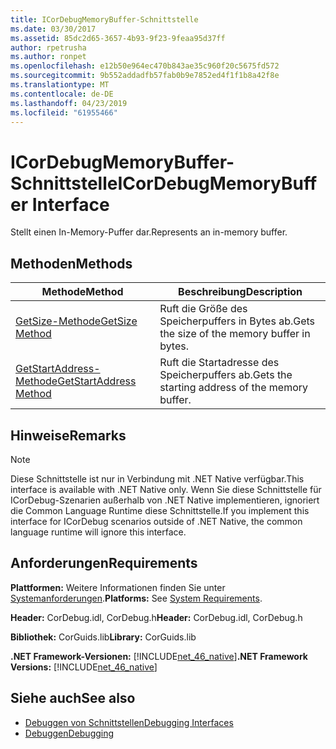 ```yaml
---
title: ICorDebugMemoryBuffer-Schnittstelle
ms.date: 03/30/2017
ms.assetid: 85dc2d65-3657-4b93-9f23-9feaa95d37ff
author: rpetrusha
ms.author: ronpet
ms.openlocfilehash: e12b50e964ec470b843ae35c960f20c5675fd572
ms.sourcegitcommit: 9b552addadfb57fab0b9e7852ed4f1f1b8a42f8e
ms.translationtype: MT
ms.contentlocale: de-DE
ms.lasthandoff: 04/23/2019
ms.locfileid: "61955466"
---
```

# <a name="icordebugmemorybuffer-interface"></a><span data-ttu-id="680f0-102">ICorDebugMemoryBuffer-Schnittstelle</span><span class="sxs-lookup"><span data-stu-id="680f0-102">ICorDebugMemoryBuffer Interface</span></span>
<span data-ttu-id="680f0-103">Stellt einen In-Memory-Puffer dar.</span><span class="sxs-lookup"><span data-stu-id="680f0-103">Represents an in-memory buffer.</span></span>  
  
## <a name="methods"></a><span data-ttu-id="680f0-104">Methoden</span><span class="sxs-lookup"><span data-stu-id="680f0-104">Methods</span></span>  
  
|<span data-ttu-id="680f0-105">Methode</span><span class="sxs-lookup"><span data-stu-id="680f0-105">Method</span></span>|<span data-ttu-id="680f0-106">Beschreibung</span><span class="sxs-lookup"><span data-stu-id="680f0-106">Description</span></span>|  
|------------|-----------------|  
|[<span data-ttu-id="680f0-107">GetSize-Methode</span><span class="sxs-lookup"><span data-stu-id="680f0-107">GetSize Method</span></span>](../../../../docs/framework/unmanaged-api/debugging/icordebugmemorybuffer-getsize-method.md)|<span data-ttu-id="680f0-108">Ruft die Größe des Speicherpuffers in Bytes ab.</span><span class="sxs-lookup"><span data-stu-id="680f0-108">Gets the size of the memory buffer in bytes.</span></span>|  
|[<span data-ttu-id="680f0-109">GetStartAddress-Methode</span><span class="sxs-lookup"><span data-stu-id="680f0-109">GetStartAddress Method</span></span>](../../../../docs/framework/unmanaged-api/debugging/icordebugmemorybuffer-getstartaddress-method.md)|<span data-ttu-id="680f0-110">Ruft die Startadresse des Speicherpuffers ab.</span><span class="sxs-lookup"><span data-stu-id="680f0-110">Gets the starting address of the memory buffer.</span></span>|  
  
## <a name="remarks"></a><span data-ttu-id="680f0-111">Hinweise</span><span class="sxs-lookup"><span data-stu-id="680f0-111">Remarks</span></span>  
  
> [!NOTE]
>  <span data-ttu-id="680f0-112">Diese Schnittstelle ist nur in Verbindung mit .NET Native verfügbar.</span><span class="sxs-lookup"><span data-stu-id="680f0-112">This interface is available with .NET Native only.</span></span> <span data-ttu-id="680f0-113">Wenn Sie diese Schnittstelle für ICorDebug-Szenarien außerhalb von .NET Native implementieren, ignoriert die Common Language Runtime diese Schnittstelle.</span><span class="sxs-lookup"><span data-stu-id="680f0-113">If you implement this interface for ICorDebug scenarios outside of .NET Native, the common language runtime will ignore this interface.</span></span>  
  
## <a name="requirements"></a><span data-ttu-id="680f0-114">Anforderungen</span><span class="sxs-lookup"><span data-stu-id="680f0-114">Requirements</span></span>  
 <span data-ttu-id="680f0-115">**Plattformen:** Weitere Informationen finden Sie unter [Systemanforderungen](../../../../docs/framework/get-started/system-requirements.md).</span><span class="sxs-lookup"><span data-stu-id="680f0-115">**Platforms:** See [System Requirements](../../../../docs/framework/get-started/system-requirements.md).</span></span>  
  
 <span data-ttu-id="680f0-116">**Header:** CorDebug.idl, CorDebug.h</span><span class="sxs-lookup"><span data-stu-id="680f0-116">**Header:** CorDebug.idl, CorDebug.h</span></span>  
  
 <span data-ttu-id="680f0-117">**Bibliothek:** CorGuids.lib</span><span class="sxs-lookup"><span data-stu-id="680f0-117">**Library:** CorGuids.lib</span></span>  
  
 <span data-ttu-id="680f0-118">**.NET Framework-Versionen:** [!INCLUDE[net_46_native](../../../../includes/net-46-native-md.md)]</span><span class="sxs-lookup"><span data-stu-id="680f0-118">**.NET Framework Versions:** [!INCLUDE[net_46_native](../../../../includes/net-46-native-md.md)]</span></span>  
  
## <a name="see-also"></a><span data-ttu-id="680f0-119">Siehe auch</span><span class="sxs-lookup"><span data-stu-id="680f0-119">See also</span></span>

- [<span data-ttu-id="680f0-120">Debuggen von Schnittstellen</span><span class="sxs-lookup"><span data-stu-id="680f0-120">Debugging Interfaces</span></span>](../../../../docs/framework/unmanaged-api/debugging/debugging-interfaces.md)
- [<span data-ttu-id="680f0-121">Debuggen</span><span class="sxs-lookup"><span data-stu-id="680f0-121">Debugging</span></span>](../../../../docs/framework/unmanaged-api/debugging/index.md)
